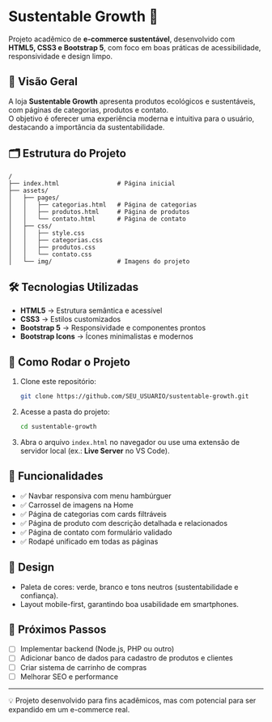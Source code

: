 # Sustentable Growth 🌱

Projeto acadêmico de **e-commerce sustentável**, desenvolvido com **HTML5, CSS3 e Bootstrap 5**, com foco em boas práticas de acessibilidade, responsividade e design limpo.

## 📌 Visão Geral

A loja **Sustentable Growth** apresenta produtos ecológicos e sustentáveis, com páginas de categorias, produtos e contato.  
O objetivo é oferecer uma experiência moderna e intuitiva para o usuário, destacando a importância da sustentabilidade.

## 🗂️ Estrutura do Projeto

```
/
├── index.html                # Página inicial
├── assets/
│   ├── pages/
│   │   ├── categorias.html   # Página de categorias
│   │   ├── produtos.html     # Página de produtos
│   │   └── contato.html      # Página de contato
│   ├── css/
│   │   ├── style.css
│   │   ├── categorias.css
│   │   ├── produtos.css
│   │   └── contato.css
│   └── img/                  # Imagens do projeto
```

## 🛠️ Tecnologias Utilizadas

- **HTML5** → Estrutura semântica e acessível
- **CSS3** → Estilos customizados
- **Bootstrap 5** → Responsividade e componentes prontos
- **Bootstrap Icons** → Ícones minimalistas e modernos

## 🚀 Como Rodar o Projeto

1. Clone este repositório:
   ```bash
   git clone https://github.com/SEU_USUARIO/sustentable-growth.git
   ```
2. Acesse a pasta do projeto:
   ```bash
   cd sustentable-growth
   ```
3. Abra o arquivo `index.html` no navegador ou use uma extensão de servidor local (ex.: **Live Server** no VS Code).

## 📱 Funcionalidades

- ✅ Navbar responsiva com menu hambúrguer
- ✅ Carrossel de imagens na Home
- ✅ Página de categorias com cards filtráveis
- ✅ Página de produto com descrição detalhada e relacionados
- ✅ Página de contato com formulário validado
- ✅ Rodapé unificado em todas as páginas

## 🎨 Design

- Paleta de cores: verde, branco e tons neutros (sustentabilidade e confiança).
- Layout mobile-first, garantindo boa usabilidade em smartphones.

## 📌 Próximos Passos

- [ ] Implementar backend (Node.js, PHP ou outro)
- [ ] Adicionar banco de dados para cadastro de produtos e clientes
- [ ] Criar sistema de carrinho de compras
- [ ] Melhorar SEO e performance

---

💡 Projeto desenvolvido para fins acadêmicos, mas com potencial para ser expandido em um e-commerce real.
